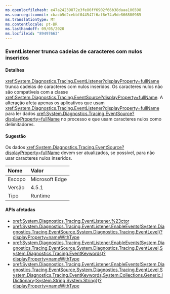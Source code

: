 ```yaml
---
ms.openlocfilehash: e47a24239872e3fe86ff6902f66b38daaa106598
ms.sourcegitcommit: cbacb5d2cebbf044547f6af6e74a9de866800985
ms.translationtype: MT
ms.contentlocale: pt-BR
ms.lasthandoff: 09/05/2020
ms.locfileid: "89497663"
---
```

### <a name="eventlistener-truncates-strings-with-embedded-nulls"></a>EventListener trunca cadeias de caracteres com nulos inseridos

#### <a name="details"></a>Detalhes

<xref:System.Diagnostics.Tracing.EventListener?displayProperty=fullName> trunca cadeias de caracteres com nulos inseridos. Os caracteres nulos não são compatíveis com a classe <xref:System.Diagnostics.Tracing.EventSource?displayProperty=fullName>. A alteração afeta apenas os aplicativos que usam <xref:System.Diagnostics.Tracing.EventListener?displayProperty=fullName> para ler dados <xref:System.Diagnostics.Tracing.EventSource?displayProperty=fullName> no processo e que usam caracteres nulos como delimitadores.

#### <a name="suggestion"></a>Sugestão

Os dados <xref:System.Diagnostics.Tracing.EventSource?displayProperty=fullName> devem ser atualizados, se possível, para não usar caracteres nulos inseridos.

| Nome    | Valor       |
|:--------|:------------|
| Escopo   |Microsoft Edge|
|Versão|4.5.1|
|Tipo|Runtime|

#### <a name="affected-apis"></a>APIs afetadas

- <xref:System.Diagnostics.Tracing.EventListener.%23ctor>
- <xref:System.Diagnostics.Tracing.EventListener.EnableEvents(System.Diagnostics.Tracing.EventSource,System.Diagnostics.Tracing.EventLevel)?displayProperty=nameWithType>
- <xref:System.Diagnostics.Tracing.EventListener.EnableEvents(System.Diagnostics.Tracing.EventSource,System.Diagnostics.Tracing.EventLevel,System.Diagnostics.Tracing.EventKeywords)?displayProperty=nameWithType>
- <xref:System.Diagnostics.Tracing.EventListener.EnableEvents(System.Diagnostics.Tracing.EventSource,System.Diagnostics.Tracing.EventLevel,System.Diagnostics.Tracing.EventKeywords,System.Collections.Generic.IDictionary{System.String,System.String})?displayProperty=nameWithType>

<!--

#### Affected APIs

- `M:System.Diagnostics.Tracing.EventListener.#ctor`
- `M:System.Diagnostics.Tracing.EventListener.EnableEvents(System.Diagnostics.Tracing.EventSource,System.Diagnostics.Tracing.EventLevel)`
- `M:System.Diagnostics.Tracing.EventListener.EnableEvents(System.Diagnostics.Tracing.EventSource,System.Diagnostics.Tracing.EventLevel,System.Diagnostics.Tracing.EventKeywords)`
- `M:System.Diagnostics.Tracing.EventListener.EnableEvents(System.Diagnostics.Tracing.EventSource,System.Diagnostics.Tracing.EventLevel,System.Diagnostics.Tracing.EventKeywords,System.Collections.Generic.IDictionary{System.String,System.String})`

-->
